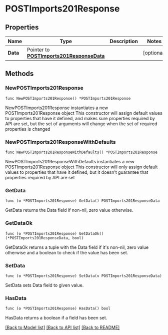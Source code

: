 # POSTImports201Response

## Properties

Name | Type | Description | Notes
------------ | ------------- | ------------- | -------------
**Data** | Pointer to [**POSTImports201ResponseData**](POSTImports201ResponseData.md) |  | [optional] 

## Methods

### NewPOSTImports201Response

`func NewPOSTImports201Response() *POSTImports201Response`

NewPOSTImports201Response instantiates a new POSTImports201Response object
This constructor will assign default values to properties that have it defined,
and makes sure properties required by API are set, but the set of arguments
will change when the set of required properties is changed

### NewPOSTImports201ResponseWithDefaults

`func NewPOSTImports201ResponseWithDefaults() *POSTImports201Response`

NewPOSTImports201ResponseWithDefaults instantiates a new POSTImports201Response object
This constructor will only assign default values to properties that have it defined,
but it doesn't guarantee that properties required by API are set

### GetData

`func (o *POSTImports201Response) GetData() POSTImports201ResponseData`

GetData returns the Data field if non-nil, zero value otherwise.

### GetDataOk

`func (o *POSTImports201Response) GetDataOk() (*POSTImports201ResponseData, bool)`

GetDataOk returns a tuple with the Data field if it's non-nil, zero value otherwise
and a boolean to check if the value has been set.

### SetData

`func (o *POSTImports201Response) SetData(v POSTImports201ResponseData)`

SetData sets Data field to given value.

### HasData

`func (o *POSTImports201Response) HasData() bool`

HasData returns a boolean if a field has been set.


[[Back to Model list]](../README.md#documentation-for-models) [[Back to API list]](../README.md#documentation-for-api-endpoints) [[Back to README]](../README.md)


